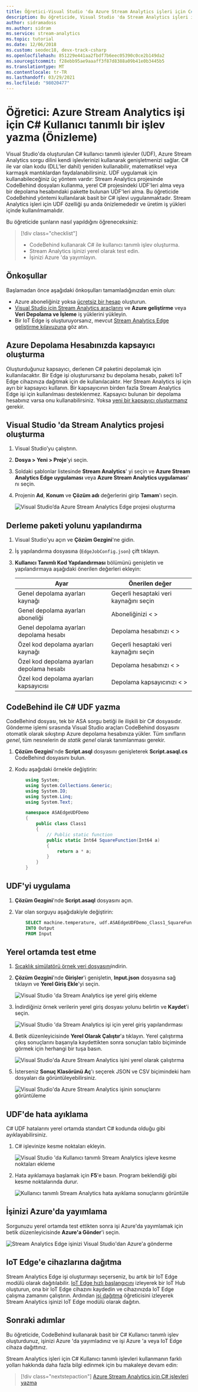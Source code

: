 ```yaml
---
title: Öğretici-Visual Studio 'da Azure Stream Analytics işleri için C# Kullanıcı tanımlı işlevleri yazma (Önizleme)
description: Bu öğreticide, Visual Studio 'da Stream Analytics işleri için c# Kullanıcı tanımlı işlevlerinin nasıl yazılacağı gösterilmektedir.
author: sidramadoss
ms.author: sidram
ms.service: stream-analytics
ms.topic: tutorial
ms.date: 12/06/2018
ms.custom: seodec18, devx-track-csharp
ms.openlocfilehash: 851229e441aa2fbdf7b6eec05390c0ce2b149da2
ms.sourcegitcommit: f28ebb95ae9aaaff3f87d8388a09b41e0b3445b5
ms.translationtype: MT
ms.contentlocale: tr-TR
ms.lasthandoff: 03/29/2021
ms.locfileid: "98020477"
---
```

# <a name="tutorial-write-a-c-user-defined-function-for-azure-stream-analytics-job-preview"></a>Öğretici: Azure Stream Analytics işi için C# Kullanıcı tanımlı bir işlev yazma (Önizleme)

Visual Studio'da oluşturulan C# kullanıcı tanımlı işlevler (UDF), Azure Stream Analytics sorgu dilini kendi işlevlerinizi kullanarak genişletmenizi sağlar. C# ile var olan kodu (DLL'ler dahil) yeniden kullanabilir, matematiksel veya karmaşık mantıklardan faydalanabilirsiniz. UDF uygulamak için kullanabileceğiniz üç yöntem vardır: Stream Analytics projesinde CodeBehind dosyaları kullanma, yerel C# projesindeki UDF'leri alma veya bir depolama hesabındaki pakette bulunan UDF'leri alma. Bu öğreticide CodeBehind yöntemi kullanılarak basit bir C# işlevi uygulanmaktadır. Stream Analytics işleri için UDF özelliği şu anda önizlemededir ve üretim iş yükleri içinde kullanılmamalıdır.

Bu öğreticide şunların nasıl yapıldığını öğreneceksiniz:

> [!div class="checklist"]
> * CodeBehind kullanarak C# ile kullanıcı tanımlı işlev oluşturma.
> * Stream Analytics işinizi yerel olarak test edin.
> * İşinizi Azure 'da yayımlayın.

## <a name="prerequisites"></a>Önkoşullar

Başlamadan önce aşağıdaki önkoşulları tamamladığınızdan emin olun:

* Azure aboneliğiniz yoksa [ücretsiz bir hesap](https://azure.microsoft.com/free/?WT.mc_id=A261C142F) oluşturun.
* [Visual Studio için Stream Analytics araçlarını](stream-analytics-tools-for-visual-studio-install.md) ve **Azure geliştirme** veya **Veri Depolama ve İşleme** iş yüklerini yükleyin.
* Bir IoT Edge iş oluşturuyorsanız, mevcut [Stream Analytics Edge geliştirme kılavuzuna](stream-analytics-tools-for-visual-studio-edge-jobs.md) göz atın.

## <a name="create-a-container-in-your-azure-storage-account"></a>Azure Depolama Hesabınızda kapsayıcı oluşturma

Oluşturduğunuz kapsayıcı, derlenen C# paketini depolamak için kullanılacaktır. Bir Edge işi oluşturursanız bu depolama hesabı, paketi IoT Edge cihazınıza dağıtmak için de kullanılacaktır. Her Stream Analytics işi için ayrı bir kapsayıcı kullanın. Bir kapsayıcının birden fazla Stream Analytics Edge işi için kullanılması desteklenmez. Kapsayıcı bulunan bir depolama hesabınız varsa onu kullanabilirsiniz. Yoksa [yeni bir kapsayıcı oluşturmanız](../storage/blobs/storage-quickstart-blobs-portal.md) gerekir. 

## <a name="create-a-stream-analytics-project-in-visual-studio"></a>Visual Studio 'da Stream Analytics projesi oluşturma

1. Visual Studio’yu çalıştırın.

2. **Dosya > Yeni > Proje**'yi seçin.

3. Soldaki şablonlar listesinde **Stream Analytics**' yi seçin ve **Azure Stream Analytics Edge uygulaması** veya **Azure Stream Analytics uygulaması**' nı seçin.

4.  Projenin **Ad**, **Konum** ve **Çözüm adı** değerlerini girip **Tamam**'ı seçin.

    ![Visual Studio’da Azure Stream Analytics Edge projesi oluşturma](./media/stream-analytics-edge-csharp-udf/stream-analytics-create-edge-app.png)

## <a name="configure-assembly-package-path"></a>Derleme paketi yolunu yapılandırma

1. Visual Studio'yu açın ve **Çözüm Gezgini**'ne gidin.

2. İş yapılandırma dosyasına (`EdgeJobConfig.json`) çift tıklayın.

3. **Kullanıcı Tanımlı Kod Yapılandırması** bölümünü genişletin ve yapılandırmaya aşağıdaki önerilen değerleri ekleyin:

   |**Ayar**|**Önerilen değer**|
   |-------|---------------|
   |Genel depolama ayarları kaynağı|Geçerli hesaptaki veri kaynağını seçin|
   |Genel depolama ayarları aboneliği| Aboneliğinizi < >|
   |Genel depolama ayarları depolama hesabı| Depolama hesabınızı < >|
   |Özel kod depolama ayarları kaynağı|Geçerli hesaptaki veri kaynağını seçin|
   |Özel kod depolama ayarları depolama hesabı|Depolama hesabınızı < >|
   |Özel kod depolama ayarları kapsayıcısı|Depolama kapsayıcınızı < >|


## <a name="write-a-c-udf-with-codebehind"></a>CodeBehind ile C# UDF yazma
CodeBehind dosyası, tek bir ASA sorgu betiği ile ilişkili bir C# dosyasıdır. Gönderme işlemi sırasında Visual Studio araçları CodeBehind dosyasını otomatik olarak sıkıştırıp Azure depolama hesabınıza yükler. Tüm sınıfların *genel*, tüm nesnelerin de *statik genel* olarak tanımlanması gerekir.

1. **Çözüm Gezgini**'nde **Script.asql** dosyasını genişleterek **Script.asaql.cs** CodeBehind dosyasını bulun.

2. Kodu aşağıdaki örnekle değiştirin:

    ```csharp
        using System; 
        using System.Collections.Generic; 
        using System.IO; 
        using System.Linq; 
        using System.Text; 
    
        namespace ASAEdgeUDFDemo 
        { 
            public class Class1 
            { 
                // Public static function 
                public static Int64 SquareFunction(Int64 a) 
                { 
                    return a * a; 
                } 
            } 
        } 
    ```

## <a name="implement-the-udf"></a>UDF'yi uygulama

1. **Çözüm Gezgini**'nde **Script.asaql** dosyasını açın.

2. Var olan sorguyu aşağıdakiyle değiştirin:

    ```sql
        SELECT machine.temperature, udf.ASAEdgeUDFDemo_Class1_SquareFunction(try_cast(machine.temperature as bigint))
        INTO Output
        FROM Input 
    ```

## <a name="local-testing"></a>Yerel ortamda test etme

1. [Sıcaklık simülatörü örnek veri dosyasını](https://raw.githubusercontent.com/Azure/azure-stream-analytics/master/Sample%20Data/TemperatureSampleData.json)indirin.

2. **Çözüm Gezgini**'nde **Girişler**'i genişletin, **Input.json** dosyasına sağ tıklayın ve **Yerel Giriş Ekle**'yi seçin.

   ![Visual Studio 'da Stream Analytics işe yerel giriş ekleme](./media/stream-analytics-edge-csharp-udf/stream-analytics-add-local-input.png)

3. İndirdiğiniz örnek verilerin yerel giriş dosyası yolunu belirtin ve **Kaydet**'i seçin.

    ![Visual Studio 'da Stream Analytics işi için yerel giriş yapılandırması](./media/stream-analytics-edge-csharp-udf/stream-analytics-local-input-config.png)

4. Betik düzenleyicisinde **Yerel Olarak Çalıştır**'a tıklayın. Yerel çalıştırma çıkış sonuçlarını başarıyla kaydettikten sonra sonuçları tablo biçiminde görmek için herhangi bir tuşa basın. 

    ![Visual Studio'da Azure Stream Analytics işini yerel olarak çalıştırma](./media/stream-analytics-edge-csharp-udf/stream-analytics-run-locally.png)

5. İsterseniz **Sonuç Klasörünü Aç**'ı seçerek JSON ve CSV biçimindeki ham dosyaları da görüntüleyebilirsiniz.

    ![Visual Studio'da Azure Stream Analytics işinin sonuçlarını görüntüleme](./media/stream-analytics-edge-csharp-udf/stream-analytics-view-local-results.png)

## <a name="debug-a-udf"></a>UDF'de hata ayıklama
C# UDF hatalarını yerel ortamda standart C# kodunda olduğu gibi ayıklayabilirsiniz. 

1. C# işlevinize kesme noktaları ekleyin.

    ![Visual Studio 'da Kullanıcı tanımlı Stream Analytics işleve kesme noktaları ekleme](./media/stream-analytics-edge-csharp-udf/stream-analytics-udf-breakpoints.png)

2. Hata ayıklamaya başlamak için **F5**'e basın. Program beklendiği gibi kesme noktalarında durur.

    ![Kullanıcı tanımlı Stream Analytics hata ayıklama sonuçlarını görüntüle](./media/stream-analytics-edge-csharp-udf/stream-analytics-udf-debug.png)

## <a name="publish-your-job-to-azure"></a>İşinizi Azure'da yayımlama
Sorgunuzu yerel ortamda test ettikten sonra işi Azure'da yayımlamak için betik düzenleyicisinde **Azure'a Gönder**'i seçin.

![Stream Analytics Edge işinizi Visual Studio'dan Azure'a gönderme](./media/stream-analytics-edge-csharp-udf/stream-analytics-udf-submit-job.png)

## <a name="deploy-to-iot-edge-devices"></a>IoT Edge'e cihazlarına dağıtma
Stream Analytics Edge işi oluşturmayı seçerseniz, bu artık bir IoT Edge modülü olarak dağıtılabilir. [IoT Edge hızlı başlangıcını](../iot-edge/quickstart.md) izleyerek bir IoT Hub oluşturun, ona bir IoT Edge cihazını kaydedin ve cihazınızda IoT Edge çalışma zamanını çalıştırın. Ardından [işi dağıtma](../iot-edge/tutorial-deploy-stream-analytics.md#deploy-the-job) öğreticisini izleyerek Stream Analytics işinizi IoT Edge modülü olarak dağıtın. 

## <a name="next-steps"></a>Sonraki adımlar

Bu öğreticide, CodeBehind kullanarak basit bir C# Kullanıcı tanımlı işlev oluşturdunuz, işinizi Azure 'da yayımladınız ve işi Azure 'a veya IoT Edge cihaza dağıttınız. 

Stream Analytics işleri için C# Kullanıcı tanımlı işlevleri kullanmanın farklı yolları hakkında daha fazla bilgi edinmek için bu makaleye devam edin:

> [!div class="nextstepaction"]
> [Azure Stream Analytics için C# işlevleri yazma](stream-analytics-edge-csharp-udf-methods.md)